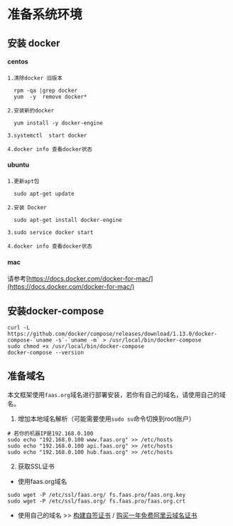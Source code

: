 # 准备系统环境

## 安装 docker

#### centos

   ```
   1.清除docker 旧版本
    
     rpm -qa |grep docker
     yum  -y  remove docker* 
        
   2.安装新的docker
    
     yum install -y docker-engine
        
   3.systemctl  start docker
    
   4.docker info 查看docker状态
   ```

#### ubuntu

   ```
   1.更新apt包
    
     sudo apt-get update
        
   2.安装 Docker
    
     sudo apt-get install docker-engine
        
   3.sudo service docker start
    
   4.docker info 查看docker状态
   ```

#### mac

   请参考[https://docs.docker.com/docker-for-mac/](https://docs.docker.com/docker-for-mac/)
## 安装docker-compose
```
curl -L https://github.com/docker/compose/releases/download/1.13.0/docker-compose-`uname -s`-`uname -m` > /usr/local/bin/docker-compose
sudo chmod +x /usr/local/bin/docker-compose
docker-compose --version
```   
## 准备域名

本文框架使用`faas.org`域名进行部署安装，若你有自己的域名，请使用自己的域名。

1. 增加本地域名解析（可能需要使用`sudo su`命令切换到root账户）

```
# 若你的机器IP是192.168.0.100
sudo echo "192.168.0.100 www.faas.org" >> /etc/hosts
sudo echo "192.168.0.100 api.faas.org" >> /etc/hosts
sudo echo "192.168.0.100 hub.faas.org" >> /etc/hosts
```

2. 获取SSL证书

* 使用faas.org域名

```
sudo wget -P /etc/ssl/faas.org/ fs.faas.pro/faas.org.key
sudo wget -P /etc/ssl/faas.org/ fs.faas.pro/faas.org.crt
```

* 使用自己的域名 >> [构建自签证书](https://xiaoai.me/?p=82) / [购买一年免费阿里云域名证书]()

